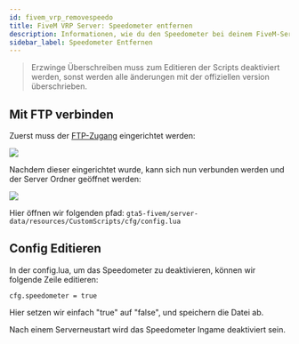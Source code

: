 ```yaml
---
id: fivem_vrp_removespeedo
title: FiveM VRP Server: Speedometer entfernen
description: Informationen, wie du den Speedometer bei deinem FiveM-Server mit VRP von ZAP-Hosting entfernen kannst - ZAP-Hosting.com Dokumentationen
sidebar_label: Speedometer Entfernen
---
```


> Erzwinge Überschreiben muss zum Editieren der Scripts deaktiviert werden, sonst werden alle änderungen mit der offiziellen version überschrieben.

## Mit FTP verbinden

Zuerst muss der [FTP-Zugang](gameserver_ftpaccess.md) eingerichtet werden:

![](https://screensaver01.zap-hosting.com/index.php/s/spb2ZfNNS9e5Dia/preview)

Nachdem dieser eingerichtet wurde, kann sich nun verbunden werden und der Server Ordner geöffnet werden:

![](https://screensaver01.zap-hosting.com/index.php/s/QoXf3iSZirN7Ndy/preview)

Hier öffnen wir folgenden pfad: `gta5-fivem/server-data/resources/CustomScripts/cfg/config.lua`


## Config Editieren

In der config.lua, um das Speedometer zu deaktivieren, können wir folgende Zeile editieren:

`cfg.speedometer = true`

Hier setzen wir einfach "true" auf "false", und speichern die Datei ab.

Nach einem Serverneustart wird das Speedometer Ingame deaktiviert sein.
